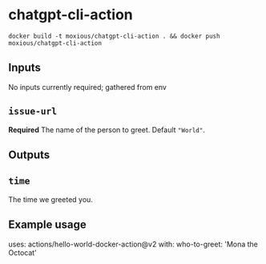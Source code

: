 # chatgpt-cli-action

```
docker build -t moxious/chatgpt-cli-action . && docker push moxious/chatgpt-cli-action
```

## Inputs

No inputs currently required; gathered from env

## `issue-url`

**Required** The name of the person to greet. Default `"World"`.

## Outputs

## `time`

The time we greeted you.

## Example usage

uses: actions/hello-world-docker-action@v2
with:
  who-to-greet: 'Mona the Octocat'